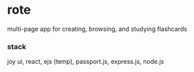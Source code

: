 # rote
multi-page app for creating, browsing, and studying flashcards

### stack
joy ui, react, ejs (temp), passport.js, express.js, node.js

